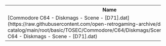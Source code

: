 <table>
<tr><th>Name</th><th>Size</th></tr>
<tr><td>[Commodore C64 - Diskmags - Scene - [D71].dat](https://raw.githubusercontent.com/open-retrogaming-archive/dat-catalog/main/root/basic/TOSEC/Commodore/C64/Diskmags/Scene/[D71]/Commodore C64 - Diskmags - Scene - [D71].dat)</td><td>867</td></tr>
</table>
